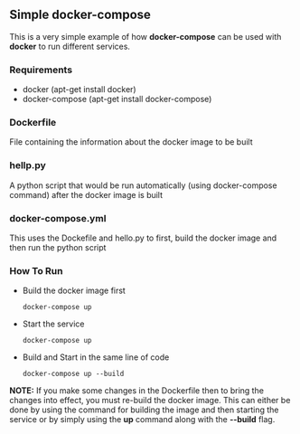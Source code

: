 ## Simple docker-compose
 
This is a very simple example of how <strong>docker-compose</strong> can be used with <strong>docker</strong> to run different services.
 
### Requirements
* docker         (apt-get install docker)   
* docker-compose (apt-get install docker-compose)

### Dockerfile
File containing the information about the docker image to be built
 
### hellp.py
A python script that would be run automatically (using docker-compose command) after the docker image is built
 
### docker-compose.yml
This uses the Dockefile and hello.py to first, build the docker image and then run the python script 

### How To Run

* Build the docker image first
  ```
  docker-compose up
  ```

* Start the service
  ```
  docker-compose up
  ```

* Build and Start in the same line of code
  ```
  docker-compose up --build
  ```

<strong>NOTE:</strong> If you make some changes in the Dockerfile then to bring the changes into effect, you must re-build the docker image. This can either be done by using the command for building the  image and then starting the service or by simply using the <b>up</b> command along with the <b>--build</b> flag.  
